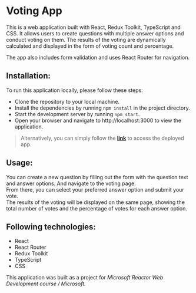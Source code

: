 # Voting App
This is a web application built with React, Redux Toolkit, TypeScript and CSS. It allows users to create questions with multiple answer options and conduct voting on them. The results of the voting are dynamically calculated and displayed in the form of voting count and percentage.

The app also includes form validation and uses React Router for navigation.

## Installation:
To run this application locally, please follow these steps:

- Clone the repository to your local machine.
- Install the dependencies by running `npm install` in the project directory.
- Start the development server by running `npm start`.
- Open your browser and navigate to http://localhost:3000 to view the application.

> Alternatively, you can simply follow the **[link](https://galinavikst.github.io/vote/)** to access the deployed app.

## Usage:
<!-- Upon launching the application, you will see a list of existing questions. -->    
You can create a new question by filling out the form with the question text and answer options. And navigate to the voting page.<!-- Once you submit the form, the new question will appear in the list. To vote on a question, click on the question in the list to navigate to the voting page. -->  
From there, you can select your preferred answer option and submit your vote.  
The results of the voting will be displayed on the same page, showing the total number of votes and the percentage of votes for each answer option.

## Following technologies:
- React
- React Router
- Redux Toolkit
- TypeScript
- CSS


This application was built as a project for *Microsoft Reactor Web Development course / Microsoft.*
